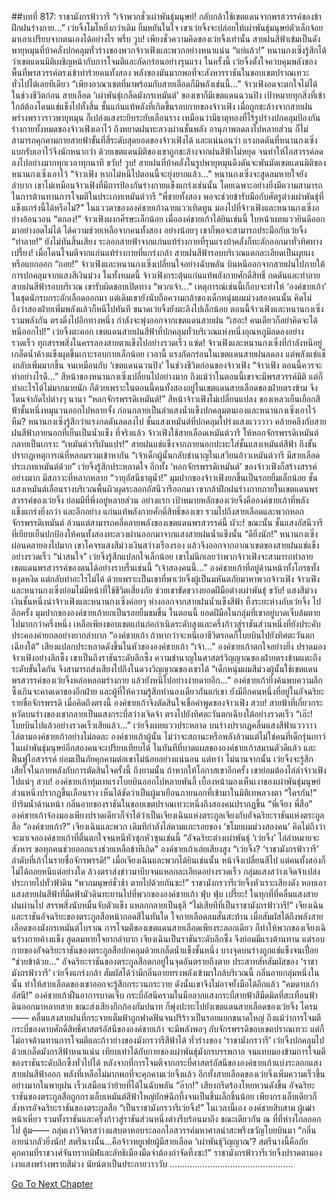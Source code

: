 ##บทที่ 817: ราชามังกรฟ้าวารี
“เจ้าพวกชั่วเผ่าพันธุ์มนุษย์! กลับกล้าใช้เขตแดนจากพรสวรรค์ของข้าฝึกฝนร่างกาย…”
เว่ยจิ้งโมโหยิ่งกว่าเดิม ยิ้มหยันในใจ
เขาเว่ยจิ้งจะปล่อยให้เผ่าพันธุ์มนุษย์ตัวเล็กจ้อยมาเอาเปรียบจากตนเองได้อย่างไร
พรึ่บ วูบ!
เพียงชั่วความคิดของเว่ยจิ้งเท่านั้น สายฝนสีฟ้าเข้มเป็นดังพายุหมุนที่บ้าคลั่งปกคลุมทั่วร่างของพวกจ้าวเฟิงและพวกอย่างหนาแน่น
“แย่แล้ว!”
หนานกงเซิ่งรู้สึกได้ว่าเขตแดนมิติเผชิญหน้ากับการโจมตีและกัดกร่อนอย่างรุนแรง
ในครั้งนี้ เว่ยจิ้งตั้งใจควบคุมพลังของพื้นที่พรสวรรค์ตรงเข้าทำร้ายคนทั้งสอง พลังของมันมากพอที่จะสังหารราชันในขอบเขตปราณเทวะทั่วไปได้เลยทีเดียว
“เพียงอาณาเขตที่มาพร้อมกับสายเลือดก็มีพลังเช่นนี้…”
จ้าวเฟิงอดจะตกใจไม่ได้
ในช่วงชีวิตก่อน สายเลือด ‘เผ่าพันธุ์เกล็ดมังกรเหมันต์’ ของเขาก็มีเขตแดนฉวนปิง เป้าหมายทุกสิ่งที่เข้าใกล้ต้องโดนแช่แข็งไปทั้งสิ้น
ชั้นแก่นแท้พลังที่เกิดขึ้นรอบกายของจ้าวเฟิง เมื่อถูกชะล้างจากสายฝนพร่างพราวราวพายุหมุน ก็เปล่งแสงระยิบระยับเลือนราง
เหมือนว่ามีธาตุทองที่ไร้รูปร่างปกคลุมป้องกันร่างกายทั้งหมดของจ้าวเฟิงเอาไว้
ถึงหยาดฝนทะลวงผ่านชั้นพลัง อานุภาพลดลงไปหลายส่วน ก็ไม่สามารถคุกคามกายสายฟ้าขั้นที่สี่ระดับสุดยอดของจ้าวเฟิงได้
และแน่นอนว่า แรงกดดันที่หนานกงเซิ่งแบกรับเอาไว้จึงนักหนากว่า ด้วยเขตแดนมิติของเขาถูกชะล้างจากฝนสีฟ้าไม่หยุด จนทำให้ไอสวรรค์ลดลงไปอย่างมากทุกเวลาทุกนาที
ขวับ! วูบ!
สายฝนที่บ้าคลั่งในรูปพายุหมุนดึงดันจะพันมัดเขตแดนมิติของหนานกงเซิ่งเอาไว้
“จ้าวเฟิง หากไม่หนีไปตอนนี้จะยุ่งยากแล้ว…”
หนานกงเซิ่งจะสูดลมหายใจยังลำบาก
เขาไม่เหมือนจ้าวเฟิงที่มีการป้องกันร่างกายแข็งแกร่งเช่นนั้น โดยเฉพาะอย่างยิ่งมีความสามารถในการต้านทานการโจมตีในประเภทเหมันต์วารี
“พี่ชายทั้งสอง พอจะช่วยข้ารับมือกับศัตรูต่างเผ่าพันธุ์ที่แข็งแกร่งนี้ได้หรือไม่?”
ในแววตาขององค์ชายเก้าฉายแววเทิดทูน มองไปที่จ้าวเฟิงและหนานกงเซิ่งอย่างอ้อนวอน
“ตกลง!” จ้าวเฟิงผงกศีรษะเล็กน้อย
เมื่อองค์ชายเก้าได้ยินเช่นนี้ ใบหน้าเผยแววยินดีออกมาอย่างอดไม่ได้ ได้ความช่วยเหลือจากคนทั้งสอง อย่างน้อยๆ เขาก็พอจะสามารถประมือกับเว่ยจิ้ง
“ทำลาย!”
ยังไม่ทันสิ้นเสียง ระลอกสายฟ้าจากแก่นแท้ร่างกายที่รุนแรงบ้าคลั่งก็ทะลักออกมาทั่วทิศทาง
เปรี้ยง!
เมื่อโดนโจมตีจากแก่นแท้ร่างกายที่แกร่งกล้า สายฝนสีฟ้ารอบบริเวณแตกละเอียดเป็นผุยผงหรือแยกออก
“ถอย!”
จ้าวเฟิงและหนานกงเซิ่งเปลี่ยนใจอย่างฉับพลัน บินหนีออกจากสายฝนไปภายใต้การปกคลุมจากแสงสีเงินม่วง
ในทั้งหมดนี้
จ้าวเฟิงกระตุ้นแก่นแท้พลังกายศักดิ์สิทธิ์ กดดันและทำลายสายฝนสีฟ้ารอบบริเวณ เขารับผิดชอบเปิดทาง
“พวกเจ้า…”
เหตุการณ์เช่นนี้เกือบจะทำให้ ‘องค์ชายเก้า’ ในชุดนักรบกระอักเลือดออกมา
แต่เดิมเขายังนับถือความกล้าของเด็กหนุ่มผมม่วงสองคนนั้น คิดไม่ถึงว่าสองฝ่ายเพิ่มพลังแล้วก็หนีไปทันที
ขนาดเว่ยจิ้งยังตะลึงไปเล็กน้อย
ตอนนี้จ้าวเฟิงและหนานกงเซิ่งรวมพลังกัน ตรงดิ่งไปอีกทางหนึ่ง กำลังจะพุ่งออกจากเขตแดนสายฝน
“เฮอะ! คนเดียวก็อย่าคิดจะได้หนีออกไป!”
เว่ยจิ้งตะคอก เขตแดนสายฝนสีฟ้าที่ปกคลุมทั่วบริเวณแห่งหนึ่งอุณหภูมิลดลงอย่างรวดเร็ว
ทุกสรรพสิ่งในครรลองสายตาแข็งไปอย่างรวดเร็ว
แซ่ด!
จ้าวเฟิงและหนานกงเซิ่งที่กำลังหนีอยู่ เกล็ดน้ำค้างแข็งผุดขึ้นเกาะรอบกายเล็กน้อย
เวลานี้ แรงกัดกร่อนในเขตแดนสายฝนลดลง แต่พลังแช่แช็งกลับเพิ่มมากขึ้น จนเหมือนกับ ‘เขตแดนฉวนปิง’ ในช่วงชีวิตก่อนของจ้าวเฟิง
“จ้าวเฟิง ตอนนี้ควรจะทำอย่างไรดี…”
สีหน้าของหนานกงเซิ่งเปลี่ยนไปอย่างมาก
ถึงแม้ว่าในตอนนี้เขาจะมีพรสวรรค์มิติ แต่ก็ทำอะไรได้ไม่มากมายนัก
ก็ด้วยเพราะในตอนนี้คนทั้งสองอยู่ในเขตแดนสายเลือดของฝ่ายตรงข้าม จึงโดนจำกัดไปต่างๆ นานา
“หอกจักรพรรดิเหมันต์!”
สีหน้าจ้าวเฟิงไม่เปลี่ยนแปลง ของเหลวเย็นเยือกสีฟ้าชั้นหนึ่งหมุนวนออกไปหลายจั้ง ก่อนกลายเป็นลำแสงน้ำแข็งปกคลุมตนเองและหนานกงเซิ่งเอาไว้
หืม?
หนานกงเซิ่งรู้สึกว่าแรงกดดันลดลงไป ชั้นแสงเหมันต์ที่ปกคลุมโปร่งแสงแวววาว คล้ายคลึงกับสายฝนสีฟ้าภายนอกที่เย็นเป็นน้ำแข็ง
ที่จริงแล้ว จ้าวเฟิงใช้สายเลือดเหมันต์วารี ให้หอกจักรพรรดิเหมันต์กลายเป็นเกราะ
“เหมันต์วารีผันแปร!”
สายฝนแช่แข็งจากภายนอกปะทะใส่ชั้นแสงเหมันต์สีฟ้า ถึงขั้นปรากฏเหตุการณ์ที่หลอมรวมเข้าหากัน
“เจ้าเด็กผู้นั้นกลับชำนาญในเสวียนอ้าวเหมันต์วารี มีสายเลือดประเภทเหมันต์ด้วย”
เว่ยจิ้งรู้สึกประหลาดใจ
อีกทั้ง ‘หอกจักรพรรดิเหมันต์’ ของจ้าวเฟิงก็สร้างสรรค์อย่างมาก มีสภาวะที่หลากหลาย
“วายุอัสนีธาตุน้ำ!”
มุมปากของจ้าวเฟิงยกขึ้นเป็นรอยยิ้มเล็กน้อย ชั้นแสงเหมันต์เลือนรางบริเวณพื้นผิวผุดระลอกอัสนีวารีออกมา
เขากล้าฝึกฝนร่างกายภายในเขตแดนพรสวรรค์ของเว่ยจิ้ง ย่อมมีที่พึ่งอยู่หลายส่วน
อย่างแรก เป้าหมายหลักของเว่ยจิ้งคือองค์ชายเก้าที่พลังแข็งแกร่งยิ่งกว่า
และอีกอย่าง แก่นแท้พลังกายศักดิ์สิทธิ์ของเขา รวมไปถึงสายเลือดและพวกหอกจักรพรรดิเหมันต์ ล้วนแต่สามารถคลี่คลายพลังของเขตแดนพรสวรรค์นี้
ผัวะ!
ขณะนั้น ชั้นแสงอัสนีวารีที่เยียบเย็นปกป้องให้คนทั้งสองทะลวงผ่านออกมาจากแสงสายฝนน้ำแข็งนั้น
“ดียิ่งนัก!”
หนานกงเซิ่งผ่อนคลายลงไปมาก เขาโคจรแสงสีม่วงเงินสว่างเรืองรอง แล้วจึงออกจากอาณาเขตของสายฝนแช่แข็งอย่างรวดเร็ว
“น่าสนใจ”
เว่ยจิ้งรู้สึกแปลกใจเล็กน้อย
เขาไม่นึกเลยว่าพวกจ้าวเฟิงจะสามารถทำลายเขตแดนพรสวรรค์ของตนได้อย่างราบรื่นเช่นนี้
“เจ้าสองคนนี้…”
องค์ชายเก้าที่อยู่ด้านหน้าทั้งโกรธทั้งหงุดหงิด แต่กลับทำอะไรไม่ได้
ด้วยเพราะเป็นเขาที่พาเว่ยจิ้งผู้เป็นมหันตภัยมาหาพวกจ้าวเฟิง
จ้าวเฟิงและหนานกงเซิ่งย่อมไม่มีหน้าที่ใช้ชีวิตเสี่ยงภัย ช่วยเขาขัดขวางยอดฝีมือต่างเผ่าพันธุ์
ขวับ!
แสงสีม่วงเงินชั้นหนึ่งนำจ้าวเฟิงและหนานกงเซิ่งค่อยๆ ห่างออกจากสายฝนน้ำแข็งสีฟ้า ทิ้งระยะห่างกับเว่ยจิ้ง ไปอีกครั้ง
มุมปากขององค์ชายเก้ายกเป็นรอยยิ้มขมขื่น
ในตอนนี้ ยอดฝีมือในกลุ่มที่เขาอยู่บาดเจ็บล้มตายไปมากกว่าครึ่งหนึ่ง เหลือเพียงขอบเขตแก่นก่อกำเนิดระดับสูงและครึ่งก้าวสู่ราชันส่วนหนึ่งที่ยังประคับประคองค่ายกลอย่างยากลำบาก
“องค์ชายเก้า ถ้าหากว่าจะหนีเอาชีวิตรอดก็โบยบินไปยังทิศตะวันตกเฉียงใต้”
เสียงแปลกประหลาดดังขึ้นในหัวขององค์ชายเก้า
“เจ้า…”
องค์ชายเก้าตกใจอย่างยิ่ง ปราดมองจ้าวเฟิงอย่างลึกซึ้ง
เขาเป็นถึงราชันระดับลึกซึ้ง ความชำนาญในศาสตร์วิญญาณของฝ่ายตรงข้ามแตะถึงระดับขั้นใดกัน จึงสามารถส่งเสียงไปถึงในดวงวิญญาณของเขาได้
“เด็กหนุ่มผมสีม่วงผู้นั้นใช้เขตแดนพรสวรรค์ของเว่ยจิ้งหล่อหลอมร่างกาย แล้วยังหนีไปอย่างง่ายดายอีก…”
องค์ชายเก้ายิ่งค้นพบความลึกซึ้งเกินจะคาดเดาของอีกฝ่าย
และผู้ที่ให้ความรู้สึกทำนองเดียวกันแก่เขา ยังมีอีกคนหนึ่งที่อยู่ในอัจฉริยะรายชื่อจักรพรรดิ
เมื่อคิดถึงตรงนี้ องค์ชายเก้าจึงตัดสินใจเชื่อคำพูดของจ้าวเฟิง
สวบ!
สายฟ้าที่เกี่ยวกระหวัดบนร่างของเขากลายเป็นแสงกระบี่สว่างเจิดจ้า ตรงไปยังทิศตะวันตกเฉียงใต้อย่างรวดเร็ว
“เอ๊ะ! โบยบินไปแล้วอย่างรวดเร็วเสียแล้ว…”
เว่ยจิ้งเผยแววประหลาด บนร่างปรากฏคลื่นแสงสีฟ้าแวววาว ไล่ตามองค์ชายเก้าอย่างไม่ลดละ
องค์ชายเก้าผู้นั้น ไม่ว่าจะสถานะหรือพลังล้วนแต่ไม่ใช่คนที่เด็กรุ่นเยาว์ในเผ่าพันธุ์มนุษย์อีกสองคนจะเปรียบเทียบได้
ในทันทีที่บาดแผลขององค์ชายเก้าสมานตัวดีแล้ว และฟื้นฟูไอสวรรค์ ย่อมเป็นภัยคุกคามต่อเขาไม่น้อยอย่างแน่นอน
แต่ทว่า
ไม่นานจากนั้น เว่ยจิ้งจะรู้สึกเสียใจในภายหลังกับการตัดสินใจครั้งนี้ ถึงยามนั้น ถ้าหากให้โอกาสเขาอีกครั้ง เขาย่อมต้องไล่ล่าจ้าวเฟิงไปแน่ๆ
สวบ!
องค์ชายเก้าทุ่มเทแรงโบยบินออกไปหลายพันลี้ เบื้องหน้ามองเห็นเงาของเผ่าพันธุ์มนุษย์ส่วนหนึ่งปรากฏขึ้นเลือนราง เห็นได้ชัดว่าเป็นผู้มาเยือนภายนอกที่เข้ามาในมิติเทพลวงตา
“ใครกัน!”
ป่าริมน้ำด้านหน้า กลิ่นอายของราชันในขอบเขตปราณเทวะหนึ่งถึงสองคนปรากฏขึ้น
“พี่เจียง พี่สือ”
องค์ชายเก้าจ้องมองเพียงปราดเดียวก็จำได้ว่าเป็นเจียงเฉินแห่งตระกูลเจียงกับอัจฉริยะราชันแห่งตระกูลสือ
“องค์ชายเก้า?”
เจียงเฉินและพวก เดิมทีกำลังไล่ตามแกะรอยของ ‘ขโมยผมม่วงสองคน’ คิดไม่ถึงว่าจะมาเจอองค์ชายเก้าที่ตื่นตกใจจนหนีหัวซุกหัวซุนเช่นนี้
“อัจฉริยะต่างเผ่าพันธุ์ ‘เว่ยจิ้ง’ ไล่ล่าหมายจะสังหาร ขอทุกคนช่วยออกแรงช่วยเหลือข้าทีเถิด”
องค์ชายเก้าเอ่ยเสียงสูง
“เว่ยจิ้ง? ‘ราชามังกรฟ้าวารี’ ลำดับที่เก้าในรายชื่อจักรพรรดิ!”
เมื่อเจียงเฉินและพวกได้ยินเช่นนั้น หน้าจึงเปลี่ยนสีไป
แต่คนทั้งสองก็ไม่ได้ถอยหนีแต่อย่างใด ล้วงตราส่งข่าวมาบีบจนแหลกละเอียดอย่างรวดเร็ว กลุ่มแสงสว่างเจิดจ้าเปล่งประกายไปทั่วฟ้าดิน
“พวกมนุษย์ชั่วช้า ตายไปด้วยกันซะ!”
ราชามังกรวารีเว่ยจิ้งหัวเราะเสียงดัง หอบเอาแสงสายฝนสีฟ้าที่มืดฟ้ามัวดินทะยานไปที่พวกขององค์ชายเก้า
ฟุ่บ ฟุ่บ เปรี๊ยะ!
ในทุกที่ที่คลื่นแสงสายฝนผ่านไป สรรพสิ่งนับหมื่นจับตัวแข็ง แหลกกลายเป็นธุลี
“ไม่เสียทีที่เป็นราชามังกรฟ้าวารี!”
เจียงเฉินและราชันอัจฉริยะของตระกูลสือหน้าถอดสีในทันใด ใจกายเลือดลมสั่นสะท้าน เมื่อสัมผัสได้ถึงพลังสายเลือดของมังกรเหมันต์โบราณ
การโจมตีของเขตแดนสายเลือดเพียงระลอกเดียว ก็ทำให้พวกของเจียงเฉินร่างกายค้างแข็ง สูดลมหายใจยากลำบาก
เจียงเฉินเป็นราชันระดับลึกซึ้ง จึงย่อมมีแรงต้านทาน
แต่รอบกายของอัจฉริยะราชันของตระกูลสือปกคลุมด้วยเกล็ดน้ำแข็งชั้นหนึ่ง บางจุดบนร่างถูกแช่แข็งจนเปื่อย
“ช่วยข้าด้วย…”
อัจฉริยะราชันของตระกูลสือตกอยู่ในจุดอันตรายถึงตาย
ประสาทสัทสัมผัสของ ‘ราชามังกรฟ้าวารี’ เว่ยจิ้งแกร่งกล้า สัมผัสได้ว่ามีกลิ่นอายทรงพลังเข้ามาใกล้บริเวณนี้
กลิ่นอายกลุ่มหนึ่งในนั้น ทำให้สายเลือดของเขาออกจะรู้สึกกระวนกระวาย
ดังนั้นเขาจึงไม่อาจยั้งมือได้อีกแล้ว
“คมดาบเก้าอัสนี!”
องค์ชายเก้าฝืนอาการบาดเจ็บ กระบี่อัสนีครามในมือลากแสงกระบี่สายฟ้าสีมืดมิดที่สะเทือนฟ้าดินออกมาหลายสาย ขณะส่งเสียงกึกก้องกัมปนาท ก็พุ่งปะทะไปยังเขตแดนสายเลือดของเว่ยจิ้ง
โครม——
คลื่นแสงสายฝนที่กระจายเต็มฟ้าถูกฟาดฟันจนปริร้าวเป็นรอยแยกขนาดใหญ่
ถึงแม้ว่าการโจมตีกระบี่ของดาบศักดิ์สิทธิ์ศาสตร์อัสนีขององค์ชายเก้า จะมีพลังพอๆ กับจักรพรรดิขอบเขตปราณเทวะ แต่ก็ไม่อาจต้านทานการโจมตีและก้าวย่างของมังกรวารีสีฟ้าได้
ทั่วร่างของ ‘ราชามังกรวารี’ เว่ยจิ้งปกคลุมไปด้วยเกล็ดมังกรสีฟ้าหนาแน่น เทียบเท่าได้กับกายของเผ่าพันธุ์มังกรบรรพกาล จนแทบมองข้ามการโจมตีของราชันระดับลึกซึ้งทั่วไปได้
หลังจากที่การโจมตีจากกระบี่ศาสตร์อัสนีขององค์ชายเก้าแบ่งระลอกแสงสายฝนสีฟ้าออก พลังที่เหลือไม่มากพอที่จะคุกคามเว่ยจิ้งแล้ว
อีกทั้งสายเลือดของเว่ยจิ้งเพิ่มความเร็วขึ้นอย่างมากในพายุฝน เร็วเสมือนว่าย้ายที่ได้ในฉับพลัน
“อ๊าก!” เสียงกรีดร้องโหยหวนดังขึ้น อัจฉริยะราชันของตระกูลสือถูกกรงเล็บเหมันต์สีฟ้าใหญ่ยักษ์ฉีกทึ้งจนเป็นชิ้นเล็กชิ้นน้อย
เพียงกรงเล็บเดียวก็สังหารอัจฉริยะราชันของตระกูลสือ
“เป็นราชามังกรวารีเว่ยจิ้ง!”
ในเวลานี้เอง องค์ชายสิบสาม ผู้เฒ่าหน้าเหี่ยว รวมทั้งราชันและครึ่งก้าวสู่ราชันส่วนหนึ่งต่างรีบร้อนมาถึง
ขณะเดียวกัน ณ ที่ที่ห่างไกลออกไป
ตู้ม——
กลุ่มเงาวิจิตรสว่างแสบตาหอบระลอกไอสวรรค์มหาศาลน่าสะพรึงขวัญโบยบินมา
“กลิ่นอายน่ากลัวยิ่งนัก! สตรีนางนั้น…คือจ้าวหยูเฟยผู้มีสายเลือด ‘เผ่าพันธุ์วิญญาณ’? สตรีนางนี้คือภัยคุกคามที่ราชวงศ์จันทราทมิฬและลัทธิเมืองมืดจำต้องกำจัดทิ้งซะ!”
ราชามังกรฟ้าวารีเว่ยจิ้งปราดตามองเงาแสงพร่างพรายสีม่วง นัยน์ตาเป็นประกายวาววับ
………………………………………….


[Go To Next Chapter]( ./55.md)